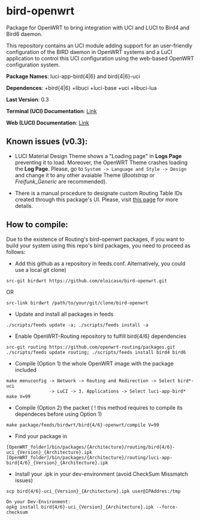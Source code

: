# bird-openwrt

Package for OpenWRT to bring integration with UCI and LUCI to Bird4 and Bird6 daemon.

This repository contains an UCI module adding support for an user-friendly configuration of the BIRD daemon in OpenWRT systems and a LuCI application to control this UCI configuration using the web-based OpenWRT configuration system.

**Package Names**: luci-app-bird{4|6} and bird{4|6}-uci

**Dependences**: +bird{4|6} +libuci +luci-base +uci +libuci-lua

**Last Version**: 0.3

**Terminal (UCI) Documentation**: [Link](https://github.com/eloicaso/bird-openwrt/blob/master/UCI-DOCUMENTATION.md)

**Web (LUCI) Documentation**: [Link](https://github.com/eloicaso/bird-openwrt/blob/master/LUCI-DOCUMENTATION.md)


## Known issues (v0.3):
* LUCI Material Design Theme shows a "Loading page" in **Logs Page** preventing it to load. Moreover, the OpenWRT Theme crashes loading the **Log Page**.
Please, go to `System -> Language and Style -> Design` and change it to any other avaiable Theme (*Bootstrap* or *Freifunk_Generic* are recommended).

* There is a manual procedure to designate custom Routing Table IDs created through this package's UI. Please, visit [this page](https://github.com/eloicaso/bgp-bmx6-bird-docn/blob/master/EN/manual_procedures.md) for more details.

## How to compile:
Due to the existence of Routing's bird-openwrt packages, if you want to build your system using this repo's bird packages, you need to proceed as follows:


* Add this github as a repository in feeds.conf. Alternatively, you could use a local git clone)
```
src-git birdwrt https://github.com/eloicaso/bird-openwrt.git

```
OR
```
src-link birdwrt /path/to/your/git/clone/bird-openwrt
```


* Update and install all packages in feeds
```
./scripts/feeds update -a; ./scripts/feeds install -a
```

* Enable OpenWRT-Routing repository to fulfill bird{4/6} dependencies
```
src-git routing https://github.com/openwrt-routing/packages.git
./scripts/feeds update routing; ./scripts/feeds install bird4 bird6
```

* Compile (Option 1) the whole OpenWRT image with the package included
```
make menuconfig -> Network -> Routing and Redirection -> Select bird*-uci
                -> LuCI -> 3. Applications -> Select luci-app-bird*
make V=99
```

* Compile (Option 2) the packet ( ! this method requires to compile its dependeces before using Option 1)
```
make package/feeds/birdwrt/bird{4/6}-openwrt/compile V=99
```

* Find your package in
```
[OpenWRT_folder]/bin/packages/{Architecture}/routing/bird{4/6}-uci_{Version}_{Architecture}.ipk
[OpenWRT_folder]/bin/packages/{Architecture}/routing/luci-app-bird{4/6}_{Version}_{Architecture}.ipk
```

* Install your .ipk in your dev-environment (avoid CheckSum Missmatch issues)
```
scp bird{4/6}-uci_{Version}_{Architecture}.ipk user@IPAddres:/tmp

On your Dev-Environment:
opkg install bird{4/6}-uci_{Version}_{Architecture}.ipk --force-checksum
```
